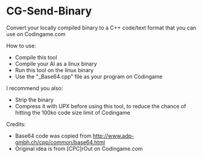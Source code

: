 # CG-Send-Binary
Convert your locally compiled binary to a C++ code/text format that you can use on Codingame.com

How to use:
* Compile this tool 
* Compile your AI as a linux binary
* Run this tool on the linux binary
* Use the "_Base64.cpp" file as your program on Codingame

I recommend you also:
* Strip the binary
* Compress it with UPX
before using this tool, to reduce the chance of hitting the 100ko code size limit of Codingame

Credits:
* Base64 code was copied from http://www.adp-gmbh.ch/cpp/common/base64.html
* Original idea is from [CPC]rOut on Codingame.com
